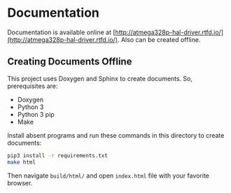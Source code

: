 # Documentation

Documentation is available online at [http://atmega328p-hal-driver.rtfd.io/](http://atmega328p-hal-driver.rtfd.io/). Also can be created offline.

## Creating Documents Offline

This project uses Doxygen and Sphinx to create documents. So, prerequisites are:

* Doxygen
* Python 3
* Python 3 pip
* Make

Install absent programs and run these commands in this directory to create documents:

```bash
pip3 install -r requirements.txt
make html
```

Then navigate `build/html/` and open `index.html` file with your favorite browser.
